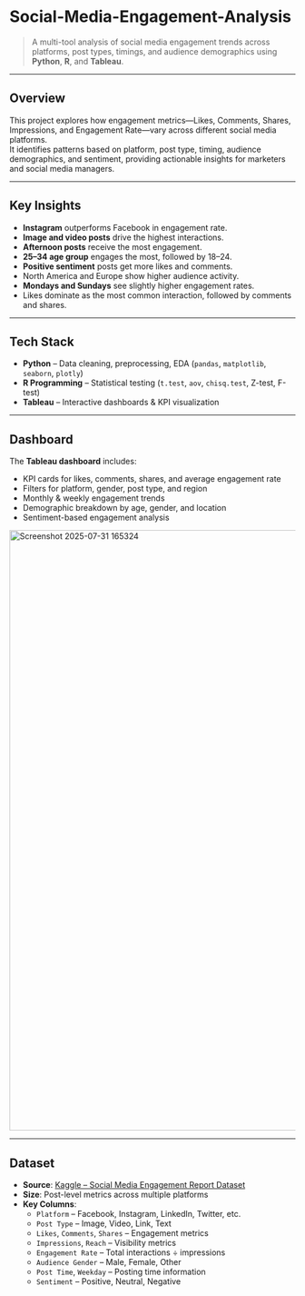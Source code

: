 # **Social-Media-Engagement-Analysis**

> A multi-tool analysis of social media engagement trends across platforms, post types, timings, and audience demographics using **Python**, **R**, and **Tableau**.

---

## **Overview**
This project explores how engagement metrics—Likes, Comments, Shares, Impressions, and Engagement Rate—vary across different social media platforms.  
It identifies patterns based on platform, post type, timing, audience demographics, and sentiment, providing actionable insights for marketers and social media managers.

---

## **Key Insights**
-  **Instagram** outperforms Facebook in engagement rate.  
-  **Image and video posts** drive the highest interactions.  
-  **Afternoon posts** receive the most engagement.  
-  **25–34 age group** engages the most, followed by 18–24.  
-  **Positive sentiment** posts get more likes and comments.  
-  North America and Europe show higher audience activity.  
-  **Mondays and Sundays** see slightly higher engagement rates.  
-  Likes dominate as the most common interaction, followed by comments and shares.  

---

## **Tech Stack**
- **Python** – Data cleaning, preprocessing, EDA (`pandas`, `matplotlib`, `seaborn`, `plotly`)  
- **R Programming** – Statistical testing (`t.test`, `aov`, `chisq.test`, Z-test, F-test)  
- **Tableau** – Interactive dashboards & KPI visualization  

---

## **Dashboard**
The **Tableau dashboard** includes:
- KPI cards for likes, comments, shares, and average engagement rate  
- Filters for platform, gender, post type, and region  
- Monthly & weekly engagement trends  
- Demographic breakdown by age, gender, and location  
- Sentiment-based engagement analysis
 <img width="1834" height="1057" alt="Screenshot 2025-07-31 165324" src="https://github.com/user-attachments/assets/a8b058d5-47da-48c2-86b3-d9c3abc0122f" />
  

---

## **Dataset**
- **Source**: [Kaggle – Social Media Engagement Report Dataset](https://www.kaggle.com/datasets/username/social-media-engagement-report)  
- **Size**: Post-level metrics across multiple platforms  
- **Key Columns**:
  - `Platform` – Facebook, Instagram, LinkedIn, Twitter, etc.  
  - `Post Type` – Image, Video, Link, Text  
  - `Likes`, `Comments`, `Shares` – Engagement metrics  
  - `Impressions`, `Reach` – Visibility metrics  
  - `Engagement Rate` – Total interactions ÷ impressions  
  - `Audience Gender` – Male, Female, Other  
  - `Post Time`, `Weekday` – Posting time information  
  - `Sentiment` – Positive, Neutral, Negative  

